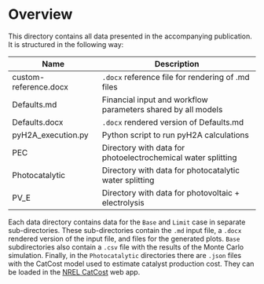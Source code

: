 # Overview

This directory contains all data presented in the accompanying publication. It is structured in the following way:

Name | Description
--- | ---
custom-reference.docx | `.docx` reference file for rendering of .md files
Defaults.md | Financial input and workflow parameters shared by all models
Defaults.docx | `.docx` rendered version of Defaults.md
pyH2A_execution.py | Python script to run pyH2A calculations
PEC | Directory with data for photoelectrochemical water splitting
Photocatalytic | Directory with data for photocatalytic water splitting
PV_E | Directory with data for photovoltaic + electrolysis

Each data directory contains data for the `Base` and `Limit` case in separate sub-directories. These sub-directories contain the `.md` input file, a `.docx` rendered version of the input file, and files for the generated plots. `Base` subdirectories also contain a `.csv` file with the results of the Monte Carlo simulation.
Finally, in the `Photocatalytic` directories there are `.json` files with the CatCost model used to estimate catalyst production cost. They can be loaded in the [NREL CatCost](https://catcost.chemcatbio.org/catalyst-estimate) web app. 

